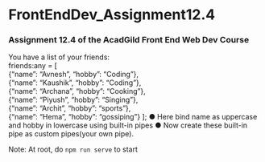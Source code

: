 # FrontEndDev_Assignment12.4
### Assignment 12.4 of the AcadGild Front End Web Dev Course


You have a list of your friends:  
friends:any = [  
{“name”: “Avnesh”, “hobby”: “Coding”},  
{“name”: “Kaushik”, “hobby”: “Coding”},   
{“name”: “Archana”, “hobby”: “Cooking”},  
{“name”: “Piyush”, “hobby”: “Singing”},  
{“name”: “Archit”, “hobby”: “sports”},  
{“name”: “Hema”, “hobby”: “gossiping”} 
];
● Here bind name as uppercase and hobby in lowercase using built-in pipes
● Now create these built-in pipe as custom pipes(your own pipe).

Note: At root, do `npm run serve` to start